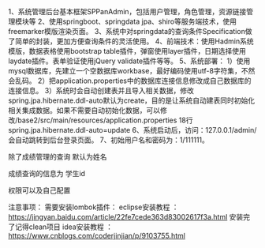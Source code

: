 1、系统管理后台基本框架SPPanAdmin，包括用户管理，角色管理，资源链接管理模块等
2、使用springboot、springdata jpa、shiro等服务端技术，使用freemarker模版渲染页面。
3、系统中对springdata的查询条件Specification做了简单的封装，更加方便查询条件的灵活使用。
4、前端技术：使用Hadmin系统模版，数据表格使用bootstrap table插件，弹窗使用layer插件，日期选择使用laydate插件。表单验证使用jQuery validate插件等等。
5、系统部署：
    1）使用mysql数据库，先建立一个空数据库workbase，最好编码使用utf-8字符集，不然会乱码。
    2）把application.properties中的数据库连接信息修改成自己数据库的连接信息。
    3）系统时会自动创建表并且导入相关数据，修改spring.jpa.hibernate.ddl-auto默认为create，目的是让系统自动建表同时初始化相关集成数据。如果不需要自动初始化数据，可以修改/base2/src/main/resources/application.properties   18行 spring.jpa.hibernate.ddl-auto=update
6、系统启动后，访问：127.0.0.1/admin/会自动跳转到后台登录页面。
7、初始用户名和密码为：1/111111。  

除了成绩管理的查询 默认为姓名


成绩查询的信息为 学生id

    
权限可以及自己配置


注意事项：
	需要安装lombok插件：
		eclipse安装教程 ：https://jingyan.baidu.com/article/22fe7cede363d83002617f3a.html    安装完了记得clean项目
		idea安装教程 ： https://www.cnblogs.com/coderjinjian/p/9103755.html   
		
